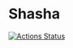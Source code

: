 # Shasha

[![Actions Status](https://github.com/fwdmo/vebo-shasha/workflows/Tests/badge.svg)](https://github.com/fwdmo/vebo-shasha/actions) 


